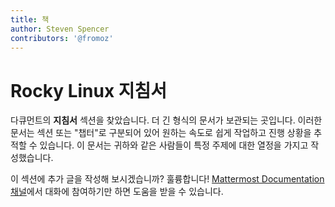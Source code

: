 ```yaml
---
title: 책
author: Steven Spencer
contributors: '@fromoz'
---
```


# Rocky Linux 지침서

다큐먼트의 **지침서** 섹션을 찾았습니다. 더 긴 형식의 문서가 보관되는 곳입니다. 이러한 문서는 섹션 또는 "챕터"로 구분되어 있어 원하는 속도로 쉽게 작업하고 진행 상황을 추적할 수 있습니다. 이 문서는 귀하와 같은 사람들이 특정 주제에 대한 열정을 가지고 작성했습니다.

이 섹션에 추가 글을 작성해 보시겠습니까? 훌륭합니다! [Mattermost Documentation 채널](https://chat.rockylinux.org/rocky-linux/channels/documentation)에서 대화에 참여하기만 하면 도움을 받을 수 있습니다.
